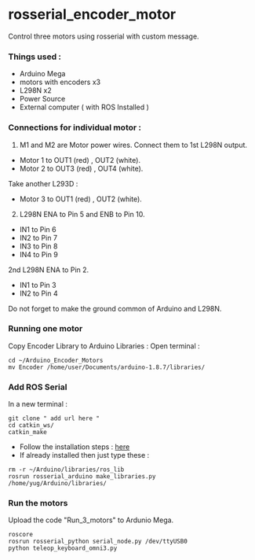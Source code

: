 # rosserial_encoder_motor

Control three motors using rosserial with custom message.

### Things used :
* Arduino Mega
* motors with encoders x3
* L298N x2
* Power Source
* External computer ( with ROS Installed )

### Connections for individual motor :
1. M1 and M2 are Motor power wires. Connect them to 1st L298N output. 
* Motor 1 to OUT1 (red) , OUT2 (white).
* Motor 2 to OUT3 (red) , OUT4 (white).

Take another L293D :
* Motor 3 to OUT1 (red) , OUT2 (white).

2. L298N ENA to Pin 5 and ENB to Pin 10.
* IN1 to Pin 6
* IN2 to Pin 7
* IN3 to Pin 8
* IN4 to Pin 9

2nd L298N ENA to Pin 2.
* IN1 to Pin 3
* IN2 to Pin 4

Do not forget to make the ground common of Arduino and L298N.

### Running one motor
Copy Encoder Library to Arduino Libraries :
Open terminal :
```
cd ~/Arduino_Encoder_Motors
mv Encoder /home/user/Documents/arduino-1.8.7/libraries/
```

### Add ROS Serial 
In a new terminal :
```
git clone " add url here "
cd catkin_ws/
catkin_make
```

* Follow the installation steps : [here](http://wiki.ros.org/rosserial_arduino/Tutorials/Arduino%20IDE%20Setup)
* If already installed then just type these :
```
rm -r ~/Arduino/libraries/ros_lib
rosrun rosserial_arduino make_libraries.py /home/yug/Arduino/libraries/
```
### Run the motors 
Upload the code "Run_3_motors" to Ardunio Mega.
```
roscore
rosrun rosserial_python serial_node.py /dev/ttyUSB0
python teleop_keyboard_omni3.py
```

